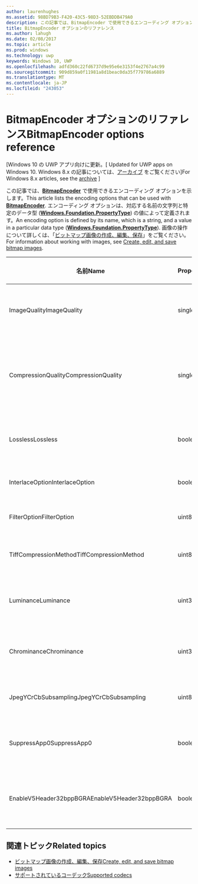 ```yaml
---
author: laurenhughes
ms.assetid: 98BD79B3-F420-43C5-98D3-52EBDDB479A0
description: この記事では、BitmapEncoder で使用できるエンコーディング オプションを示します。
title: BitmapEncoder オプションのリファレンス
ms.author: lahugh
ms.date: 02/08/2017
ms.topic: article
ms.prod: windows
ms.technology: uwp
keywords: Windows 10, UWP
ms.openlocfilehash: adfd360c22fd6737d9e95e6e3153f4e2767a4c99
ms.sourcegitcommit: 909d859a0f11981a8d1beac0da35f779786a6889
ms.translationtype: MT
ms.contentlocale: ja-JP
ms.locfileid: "243053"
---
```

# <a name="bitmapencoder-options-reference"></a><span data-ttu-id="13e22-104">BitmapEncoder オプションのリファレンス</span><span class="sxs-lookup"><span data-stu-id="13e22-104">BitmapEncoder options reference</span></span>

<span data-ttu-id="13e22-105">\[Windows 10 の UWP アプリ向けに更新。</span><span class="sxs-lookup"><span data-stu-id="13e22-105">\[ Updated for UWP apps on Windows 10.</span></span> <span data-ttu-id="13e22-106">Windows 8.x の記事については、[アーカイブ](http://go.microsoft.com/fwlink/p/?linkid=619132) をご覧ください\]</span><span class="sxs-lookup"><span data-stu-id="13e22-106">For Windows 8.x articles, see the [archive](http://go.microsoft.com/fwlink/p/?linkid=619132) \]</span></span>

<span data-ttu-id="13e22-107">この記事では、[**BitmapEncoder**](https://msdn.microsoft.com/library/windows/apps/br226206) で使用できるエンコーディング オプションを示します。</span><span class="sxs-lookup"><span data-stu-id="13e22-107">This article lists the encoding options that can be used with [**BitmapEncoder**](https://msdn.microsoft.com/library/windows/apps/br226206).</span></span> <span data-ttu-id="13e22-108">エンコーディング オプションは、対応する名前の文字列と特定のデータ型 ([**Windows.Foundation.PropertyType**](https://msdn.microsoft.com/library/windows/apps/br225871)) の値によって定義されます。</span><span class="sxs-lookup"><span data-stu-id="13e22-108">An encoding option is defined by its name, which is a string, and a value in a particular data type ([**Windows.Foundation.PropertyType**](https://msdn.microsoft.com/library/windows/apps/br225871)).</span></span> <span data-ttu-id="13e22-109">画像の操作について詳しくは、「[ビットマップ画像の作成、編集、保存](imaging.md)」をご覧ください。</span><span class="sxs-lookup"><span data-stu-id="13e22-109">For information about working with images, see [Create, edit, and save bitmap images](imaging.md).</span></span>

| <span data-ttu-id="13e22-110">名前</span><span class="sxs-lookup"><span data-stu-id="13e22-110">Name</span></span>                    | <span data-ttu-id="13e22-111">PropertyType</span><span class="sxs-lookup"><span data-stu-id="13e22-111">PropertyType</span></span> | <span data-ttu-id="13e22-112">使用上の注意</span><span class="sxs-lookup"><span data-stu-id="13e22-112">Usage notes</span></span>                                                                                        | <span data-ttu-id="13e22-113">有効な形式</span><span class="sxs-lookup"><span data-stu-id="13e22-113">Valid formats</span></span> |
|-------------------------|--------------|----------------------------------------------------------------------------------------------------|---------------|
| <span data-ttu-id="13e22-114">ImageQuality</span><span class="sxs-lookup"><span data-stu-id="13e22-114">ImageQuality</span></span>            | <span data-ttu-id="13e22-115">single</span><span class="sxs-lookup"><span data-stu-id="13e22-115">single</span></span>       | <span data-ttu-id="13e22-116">有効な値は 0 ～ 1.0 です。</span><span class="sxs-lookup"><span data-stu-id="13e22-116">Valid values from 0 to 1.0.</span></span> <span data-ttu-id="13e22-117">値が大きいほど、画質が高くなります。</span><span class="sxs-lookup"><span data-stu-id="13e22-117">Higher values indicate higher quality</span></span>                                 | <span data-ttu-id="13e22-118">JPEG、JPEG-XR</span><span class="sxs-lookup"><span data-stu-id="13e22-118">JPEG, JPEG-XR</span></span> |
| <span data-ttu-id="13e22-119">CompressionQuality</span><span class="sxs-lookup"><span data-stu-id="13e22-119">CompressionQuality</span></span>      | <span data-ttu-id="13e22-120">single</span><span class="sxs-lookup"><span data-stu-id="13e22-120">single</span></span>       | <span data-ttu-id="13e22-121">有効な値は 0 ～ 1.0 です。</span><span class="sxs-lookup"><span data-stu-id="13e22-121">Valid values from 0 to 1.0.</span></span> <span data-ttu-id="13e22-122">値が大きいほど、効率の高い (時間のかかる) 圧縮方式であることを示します。</span><span class="sxs-lookup"><span data-stu-id="13e22-122">Higher values indicate a more efficient and slower compression scheme</span></span> | <span data-ttu-id="13e22-123">TIFF</span><span class="sxs-lookup"><span data-stu-id="13e22-123">TIFF</span></span>          |
| <span data-ttu-id="13e22-124">Lossless</span><span class="sxs-lookup"><span data-stu-id="13e22-124">Lossless</span></span>                | <span data-ttu-id="13e22-125">boolean</span><span class="sxs-lookup"><span data-stu-id="13e22-125">boolean</span></span>      | <span data-ttu-id="13e22-126">true に設定すると、ImageQuality オプションが無視されます。</span><span class="sxs-lookup"><span data-stu-id="13e22-126">If this is set to true, the ImageQuality option is ignored</span></span>                                        | <span data-ttu-id="13e22-127">JPEG-XR</span><span class="sxs-lookup"><span data-stu-id="13e22-127">JPEG-XR</span></span>       |
| <span data-ttu-id="13e22-128">InterlaceOption</span><span class="sxs-lookup"><span data-stu-id="13e22-128">InterlaceOption</span></span>         | <span data-ttu-id="13e22-129">boolean</span><span class="sxs-lookup"><span data-stu-id="13e22-129">boolean</span></span>      | <span data-ttu-id="13e22-130">画像をインターレースするかどうかを示します。</span><span class="sxs-lookup"><span data-stu-id="13e22-130">Whether to interlace the image</span></span>                                                                    | <span data-ttu-id="13e22-131">PNG</span><span class="sxs-lookup"><span data-stu-id="13e22-131">PNG</span></span>           |
| <span data-ttu-id="13e22-132">FilterOption</span><span class="sxs-lookup"><span data-stu-id="13e22-132">FilterOption</span></span>            | <span data-ttu-id="13e22-133">uint8</span><span class="sxs-lookup"><span data-stu-id="13e22-133">uint8</span></span>        | <span data-ttu-id="13e22-134">[**PngFilterMode**](https://msdn.microsoft.com/library/windows/apps/br226389) 列挙値を使います。</span><span class="sxs-lookup"><span data-stu-id="13e22-134">Use the [**PngFilterMode**](https://msdn.microsoft.com/library/windows/apps/br226389) enumeration</span></span>                                | <span data-ttu-id="13e22-135">PNG</span><span class="sxs-lookup"><span data-stu-id="13e22-135">PNG</span></span>           |
| <span data-ttu-id="13e22-136">TiffCompressionMethod</span><span class="sxs-lookup"><span data-stu-id="13e22-136">TiffCompressionMethod</span></span>   | <span data-ttu-id="13e22-137">uint8</span><span class="sxs-lookup"><span data-stu-id="13e22-137">uint8</span></span>        | <span data-ttu-id="13e22-138">[**TiffCompressionMode**](https://msdn.microsoft.com/library/windows/apps/br226399) 列挙値を使います。</span><span class="sxs-lookup"><span data-stu-id="13e22-138">Use the [**TiffCompressionMode**](https://msdn.microsoft.com/library/windows/apps/br226399) enumeration</span></span>                    | <span data-ttu-id="13e22-139">TIFF</span><span class="sxs-lookup"><span data-stu-id="13e22-139">TIFF</span></span>          |
| <span data-ttu-id="13e22-140">Luminance</span><span class="sxs-lookup"><span data-stu-id="13e22-140">Luminance</span></span>               | <span data-ttu-id="13e22-141">uint32Array</span><span class="sxs-lookup"><span data-stu-id="13e22-141">uint32Array</span></span>  | <span data-ttu-id="13e22-142">輝度の量子化定数を格納する 64 要素の配列です。</span><span class="sxs-lookup"><span data-stu-id="13e22-142">An array of 64 elements containing luminance quantization constants</span></span>                               | <span data-ttu-id="13e22-143">JPEG</span><span class="sxs-lookup"><span data-stu-id="13e22-143">JPEG</span></span>          |
| <span data-ttu-id="13e22-144">Chrominance</span><span class="sxs-lookup"><span data-stu-id="13e22-144">Chrominance</span></span>             | <span data-ttu-id="13e22-145">uint32Array</span><span class="sxs-lookup"><span data-stu-id="13e22-145">uint32Array</span></span>  | <span data-ttu-id="13e22-146">クロミナンスの量子化定数を格納する 64 要素の配列です。</span><span class="sxs-lookup"><span data-stu-id="13e22-146">An array of 64 elements containing chrominance quantization constants</span></span>                             | <span data-ttu-id="13e22-147">JPEG</span><span class="sxs-lookup"><span data-stu-id="13e22-147">JPEG</span></span>          |
| <span data-ttu-id="13e22-148">JpegYCrCbSubsampling</span><span class="sxs-lookup"><span data-stu-id="13e22-148">JpegYCrCbSubsampling</span></span>    | <span data-ttu-id="13e22-149">uint8</span><span class="sxs-lookup"><span data-stu-id="13e22-149">uint8</span></span>        | <span data-ttu-id="13e22-150">[**JpegSubsamplingMode**](https://msdn.microsoft.com/library/windows/apps/br226386) 列挙値を使います。</span><span class="sxs-lookup"><span data-stu-id="13e22-150">Use the [**JpegSubsamplingMode**](https://msdn.microsoft.com/library/windows/apps/br226386) enumeration</span></span>                    | <span data-ttu-id="13e22-151">JPEG</span><span class="sxs-lookup"><span data-stu-id="13e22-151">JPEG</span></span>          |
| <span data-ttu-id="13e22-152">SuppressApp0</span><span class="sxs-lookup"><span data-stu-id="13e22-152">SuppressApp0</span></span>            | <span data-ttu-id="13e22-153">boolean</span><span class="sxs-lookup"><span data-stu-id="13e22-153">boolean</span></span>      | <span data-ttu-id="13e22-154">App0 メタデータ ブロックの作成を抑制するかどうかを示します。</span><span class="sxs-lookup"><span data-stu-id="13e22-154">Whether to suppress the creation of an App0 metadata block</span></span>                                        | <span data-ttu-id="13e22-155">JPEG</span><span class="sxs-lookup"><span data-stu-id="13e22-155">JPEG</span></span>          |
| <span data-ttu-id="13e22-156">EnableV5Header32bppBGRA</span><span class="sxs-lookup"><span data-stu-id="13e22-156">EnableV5Header32bppBGRA</span></span> | <span data-ttu-id="13e22-157">boolean</span><span class="sxs-lookup"><span data-stu-id="13e22-157">boolean</span></span>      | <span data-ttu-id="13e22-158">アルファをサポートするバージョン 5 BMP にエンコードするかどうかを示します。</span><span class="sxs-lookup"><span data-stu-id="13e22-158">Whether to encode to a version 5 BMP which supports alpha</span></span>                                         | <span data-ttu-id="13e22-159">BMP</span><span class="sxs-lookup"><span data-stu-id="13e22-159">BMP</span></span>           |

 

## <a name="related-topics"></a><span data-ttu-id="13e22-160">関連トピック</span><span class="sxs-lookup"><span data-stu-id="13e22-160">Related topics</span></span>

* [<span data-ttu-id="13e22-161">ビットマップ画像の作成、編集、保存</span><span class="sxs-lookup"><span data-stu-id="13e22-161">Create, edit, and save bitmap images</span></span>](imaging.md)
* [<span data-ttu-id="13e22-162">サポートされているコーデック</span><span class="sxs-lookup"><span data-stu-id="13e22-162">Supported codecs</span></span>](supported-codecs.md)

 




